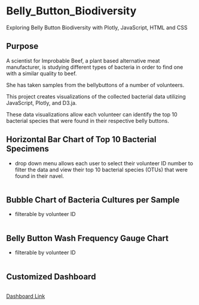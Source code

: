 # Belly_Button_Biodiversity
Exploring Belly Button Biodiversity with Plotly, JavaScript, HTML and CSS

## Purpose

A scientist for Improbable Beef, a plant based alternative meat manufacturer, is studying different types of bacteria in order to find one with a similar quality to beef.

She has taken samples from the bellybuttons of a number of volunteers. 

This project creates visualizations of the collected bacterial data utilizing JavaScript, Plotly, and D3.ja.

These data visualizations allow each volunteer can identify the top 10 bacterial species that were found in their respective belly buttons.


## Horizontal Bar Chart of Top 10 Bacterial Specimens 

- drop down menu allows each user to select their volunteer ID number to filter the data and view their top 10 bacterial species (OTUs) that were found in their navel.

![]()

## Bubble Chart of Bacteria Cultures per Sample

- filterable by volunteer ID

![]()

## Belly Button Wash Frequency Gauge Chart

- filterable by volunteer ID

![]()


## Customized Dashboard 

![]()

[Dashboard Link]()




